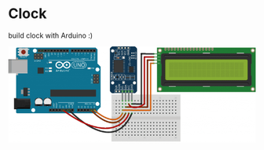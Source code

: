 # Clock
build clock with Arduino :)

![alt](https://raw.githubusercontent.com/Mehranalam/Clock/main/Clock-Shamatik.png)

